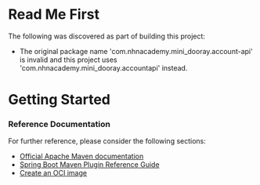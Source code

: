 # Read Me First
The following was discovered as part of building this project:

* The original package name 'com.nhnacademy.mini_dooray.account-api' is invalid and this project uses 'com.nhnacademy.mini_dooray.accountapi' instead.

# Getting Started

### Reference Documentation
For further reference, please consider the following sections:

* [Official Apache Maven documentation](https://maven.apache.org/guides/index.html)
* [Spring Boot Maven Plugin Reference Guide](https://docs.spring.io/spring-boot/docs/2.7.18/maven-plugin/reference/html/)
* [Create an OCI image](https://docs.spring.io/spring-boot/docs/2.7.18/maven-plugin/reference/html/#build-image)

